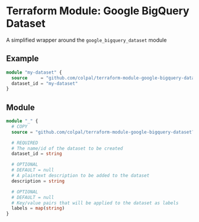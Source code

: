 # Terraform Module: Google BigQuery Dataset

A simplified wrapper around the `google_bigquery_dataset` module

## Example

```terraform
module "my-dataset" {
  source     = "github.com/colpal/terraform-module-google-bigquery-dataset?ref=v1"
  dataset_id = "my-dataset"
}
```

## Module

```terraform
module "_" {
  # COPY
  source = "github.com/colpal/terraform-module-google-bigquery-dataset?ref=v1"

  # REQUIRED
  # The name/id of the dataset to be created
  dataset_id = string

  # OPTIONAL
  # DEFAULT = null
  # A plaintext description to be added to the dataset
  description = string

  # OPTIONAL
  # DEFAULT = null
  # Key/value pairs that will be applied to the dataset as labels
  labels = map(string)
}
```
